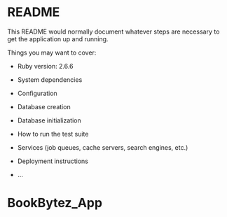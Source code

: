 # README

This README would normally document whatever steps are necessary to get the
application up and running.

Things you may want to cover:

* Ruby version:
2.6.6

* System dependencies

* Configuration

* Database creation

* Database initialization

* How to run the test suite

* Services (job queues, cache servers, search engines, etc.)

* Deployment instructions

* ...
# BookBytez_App 
